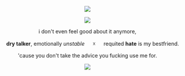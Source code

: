 <p align="center"><img src="https://github.com/45death/45death/assets/161214008/da1516f2-1520-4351-a46d-bb26339c3f6d"></p>
<p align="center"><img src="https://github.com/45death/45death/assets/161214008/ff1bfabe-e657-4934-8200-63696d846fc2"></p>
<p align="center"> i don't even feel good about it anymore, </p>
<p align="center">　　<b>dry talker</b>, emotionally <i>unstable</i> 　 ☓ 　 requited <b>hate</b> is my bestfriend.  </p>
<p align="center">'cause you don't take the advice you fucking use me for.</p>
<p align="center"><img src="https://github.com/45death/45death/assets/161214008/6a5e28c7-d5a9-4ec1-b7bd-55da1121324a"></p>


